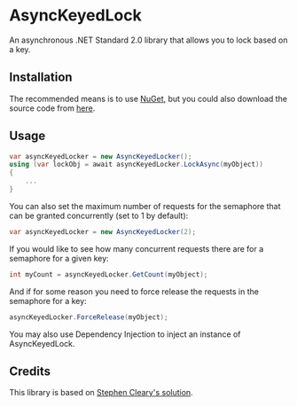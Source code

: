 # AsyncKeyedLock
An asynchronous .NET Standard 2.0 library that allows you to lock based on a key.

## Installation
The recommended means is to use [NuGet](https://www.nuget.org/packages/AsyncKeyedLock), but you could also download the source code from [here](https://github.com/MarkCiliaVincenti/AsyncKeyedLock/releases).

## Usage
```csharp
var asyncKeyedLocker = new AsyncKeyedLocker();
using (var lockObj = await asyncKeyedLocker.LockAsync(myObject))
{
	...
}
```

You can also set the maximum number of requests for the semaphore that can be granted concurrently (set to 1 by default):
```csharp
var asyncKeyedLocker = new AsyncKeyedLocker(2);
```

If you would like to see how many concurrent requests there are for a semaphore for a given key:
```csharp
int myCount = asyncKeyedLocker.GetCount(myObject);
```

And if for some reason you need to force release the requests in the semaphore for a key:
```csharp
asyncKeyedLocker.ForceRelease(myObject);
```

You may also use Dependency Injection to inject an instance of AsyncKeyedLock.

## Credits
This library is based on [Stephen Cleary's solution](https://stackoverflow.com/questions/31138179/asynchronous-locking-based-on-a-key/31194647#31194647).